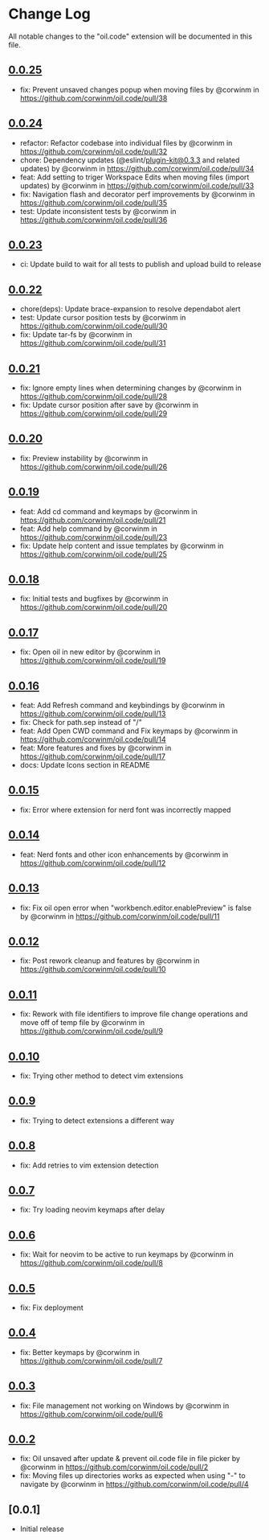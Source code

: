 # Change Log

All notable changes to the "oil.code" extension will be documented in this file.

## [0.0.25](https://github.com/corwinm/oil.code/compare/v0.0.24...v0.0.25)

- fix: Prevent unsaved changes popup when moving files by @corwinm in https://github.com/corwinm/oil.code/pull/38

## [0.0.24](https://github.com/corwinm/oil.code/compare/v0.0.23...v0.0.24)

- refactor: Refactor codebase into individual files by @corwinm in https://github.com/corwinm/oil.code/pull/32
- chore: Dependency updates (@eslint/plugin-kit@0.3.3 and related updates) by @corwinm in https://github.com/corwinm/oil.code/pull/34
- feat: Add setting to triger Workspace Edits when moving files (import updates) by @corwinm in https://github.com/corwinm/oil.code/pull/33
- fix: Navigation flash and decorator perf improvements by @corwinm in https://github.com/corwinm/oil.code/pull/35
- test: Update inconsistent tests by @corwinm in https://github.com/corwinm/oil.code/pull/36

## [0.0.23](https://github.com/corwinm/oil.code/compare/v0.0.22...v0.0.23)

- ci: Update build to wait for all tests to publish and upload build to release

## [0.0.22](https://github.com/corwinm/oil.code/compare/v0.0.21...v0.0.22)

- chore(deps): Update brace-expansion to resolve dependabot alert
- test: Update cursor position tests by @corwinm in https://github.com/corwinm/oil.code/pull/30
- fix: Update tar-fs by @corwinm in https://github.com/corwinm/oil.code/pull/31

## [0.0.21](https://github.com/corwinm/oil.code/compare/v0.0.20...v0.0.21)

- fix: Ignore empty lines when determining changes by @corwinm in https://github.com/corwinm/oil.code/pull/28
- fix: Update cursor position after save by @corwinm in https://github.com/corwinm/oil.code/pull/29

## [0.0.20](https://github.com/corwinm/oil.code/compare/v0.0.19...v0.0.20)

- fix: Preview instability by @corwinm in https://github.com/corwinm/oil.code/pull/26

## [0.0.19](https://github.com/corwinm/oil.code/compare/v0.0.18...v0.0.19)

- feat: Add cd command and keymaps by @corwinm in https://github.com/corwinm/oil.code/pull/21
- feat: Add help command by @corwinm in https://github.com/corwinm/oil.code/pull/23
- fix: Update help content and issue templates by @corwinm in https://github.com/corwinm/oil.code/pull/25

## [0.0.18](https://github.com/corwinm/oil.code/compare/v0.0.17...v0.0.18)

- fix: Initial tests and bugfixes by @corwinm in https://github.com/corwinm/oil.code/pull/20

## [0.0.17](https://github.com/corwinm/oil.code/compare/v0.0.16...v0.0.17)

- fix: Open oil in new editor by @corwinm in https://github.com/corwinm/oil.code/pull/19

## [0.0.16](https://github.com/corwinm/oil.code/compare/v0.0.15...v0.0.16)

- feat: Add Refresh command and keybindings by @corwinm in https://github.com/corwinm/oil.code/pull/13
- fix: Check for path.sep instead of "/"
- feat: Add Open CWD command and Fix keymaps by @corwinm in https://github.com/corwinm/oil.code/pull/14
- feat: More features and fixes by @corwinm in https://github.com/corwinm/oil.code/pull/17
- docs: Update Icons section in README

## [0.0.15](https://github.com/corwinm/oil.code/compare/v0.0.14...v0.0.15)

- fix: Error where extension for nerd font was incorrectly mapped

## [0.0.14](https://github.com/corwinm/oil.code/compare/v0.0.13...v0.0.14)

- feat: Nerd fonts and other icon enhancements by @corwinm in https://github.com/corwinm/oil.code/pull/12

## [0.0.13](https://github.com/corwinm/oil.code/compare/v0.0.12...v0.0.13)

- fix: Fix oil open error when "workbench.editor.enablePreview" is false by @corwinm in https://github.com/corwinm/oil.code/pull/11

## [0.0.12](https://github.com/corwinm/oil.code/compare/v0.0.11...v0.0.12)

- fix: Post rework cleanup and features by @corwinm in https://github.com/corwinm/oil.code/pull/10

## [0.0.11](https://github.com/corwinm/oil.code/compare/v0.0.10...v0.0.11)

- fix: Rework with file identifiers to improve file change operations and move off of temp file by @corwinm in https://github.com/corwinm/oil.code/pull/9

## [0.0.10](https://github.com/corwinm/oil.code/compare/v0.0.9...v0.0.10)

- fix: Trying other method to detect vim extensions

## [0.0.9](https://github.com/corwinm/oil.code/compare/v0.0.8...v0.0.9)

- fix: Trying to detect extensions a different way

## [0.0.8](https://github.com/corwinm/oil.code/compare/v0.0.7...v0.0.8)

- fix: Add retries to vim extension detection

## [0.0.7](https://github.com/corwinm/oil.code/compare/v0.0.6...v0.0.7)

- fix: Try loading neovim keymaps after delay

## [0.0.6](https://github.com/corwinm/oil.code/compare/v0.0.5...v0.0.6)

- fix: Wait for neovim to be active to run keymaps by @corwinm in https://github.com/corwinm/oil.code/pull/8

## [0.0.5](https://github.com/corwinm/oil.code/compare/v0.0.4...v0.0.5)

- fix: Fix deployment

## [0.0.4](https://github.com/corwinm/oil.code/compare/v0.0.3...v0.0.4)

- fix: Better keymaps by @corwinm in https://github.com/corwinm/oil.code/pull/7

## [0.0.3](https://github.com/corwinm/oil.code/compare/v0.0.1...v0.0.2)

- fix: File management not working on Windows by @corwinm in https://github.com/corwinm/oil.code/pull/6

## [0.0.2](https://github.com/corwinm/oil.code/compare/v0.0.1...v0.0.2)

- fix: Oil unsaved after update & prevent oil.code file in file picker by @corwinm in https://github.com/corwinm/oil.code/pull/2
- fix: Moving files up directories works as expected when using "-" to navigate by @corwinm in https://github.com/corwinm/oil.code/pull/4

## [0.0.1]

- Initial release
